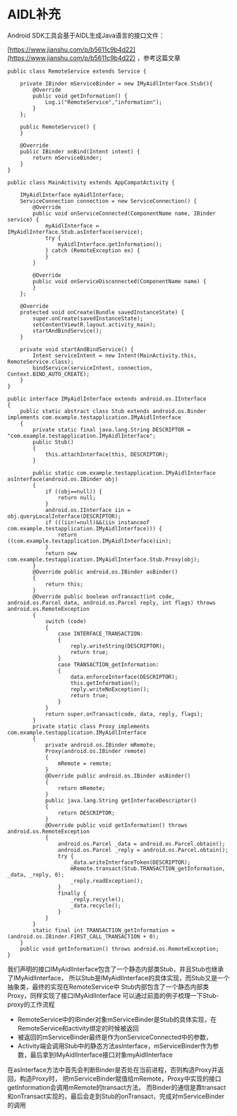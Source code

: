 # AIDL补充
Android SDK工具会基于AIDL生成Java语言的接口文件：

[https://www.jianshu.com/p/b5611c9b4d22](https://www.jianshu.com/p/b5611c9b4d22)  ，参考这篇文章

```Plain Text
public class RemoteService extends Service {

    private IBinder mServiceBinder = new IMyAidlInterface.Stub(){
        @Override
        public void getInformation() {
            Log.i("RemoteService","information");
        }
    };

    public RemoteService() {
    }

    @Override
    public IBinder onBind(Intent intent) {
        return mServiceBinder;
    }
}
```
```Plain Text
public class MainActivity extends AppCompatActivity {

    IMyAidlInterface myAidlInterface;
    ServiceConnection connection = new ServiceConnection() {
        @Override
        public void onServiceConnected(ComponentName name, IBinder service) {
            myAidlInterface = IMyAidlInterface.Stub.asInterface(service);
            try {
                myAidlInterface.getInformation();
            } catch (RemoteException ex) {
            }
        }

        @Override
        public void onServiceDisconnected(ComponentName name) {
        }
    };

    @Override
    protected void onCreate(Bundle savedInstanceState) {
        super.onCreate(savedInstanceState);
        setContentView(R.layout.activity_main);
        startAndBindService();
    }

    private void startAndBindService() {
        Intent serviceIntent = new Intent(MainActivity.this, RemoteService.class);
        bindService(serviceIntent, connection, Context.BIND_AUTO_CREATE);
    }
}
```


```Plain Text
public interface IMyAidlInterface extends android.os.IInterface
{
    public static abstract class Stub extends android.os.Binder implements com.example.testapplication.IMyAidlInterface
    {
        private static final java.lang.String DESCRIPTOR = "com.example.testapplication.IMyAidlInterface";
        public Stub()
        {
            this.attachInterface(this, DESCRIPTOR);
        }
        
        public static com.example.testapplication.IMyAidlInterface asInterface(android.os.IBinder obj)
        {
            if ((obj==null)) {
                return null;
            }
            android.os.IInterface iin = obj.queryLocalInterface(DESCRIPTOR);
            if (((iin!=null)&&(iin instanceof com.example.testapplication.IMyAidlInterface))) {
                return ((com.example.testapplication.IMyAidlInterface)iin);
            }
            return new com.example.testapplication.IMyAidlInterface.Stub.Proxy(obj);
        }
        @Override public android.os.IBinder asBinder()
        {
            return this;
        }
        @Override public boolean onTransact(int code, android.os.Parcel data, android.os.Parcel reply, int flags) throws android.os.RemoteException
        {
            switch (code)
            {
                case INTERFACE_TRANSACTION:
                {
                    reply.writeString(DESCRIPTOR);
                    return true;
                }
                case TRANSACTION_getInformation:
                {
                    data.enforceInterface(DESCRIPTOR);
                    this.getInformation();
                    reply.writeNoException();
                    return true;
                }
            }
            return super.onTransact(code, data, reply, flags);
        }
        private static class Proxy implements com.example.testapplication.IMyAidlInterface
        {
            private android.os.IBinder mRemote;
            Proxy(android.os.IBinder remote)
            {
                mRemote = remote;
            }
            @Override public android.os.IBinder asBinder()
            {
                return mRemote;
            }
            public java.lang.String getInterfaceDescriptor()
            {
                return DESCRIPTOR;
            }
            @Override public void getInformation() throws android.os.RemoteException
            {
                android.os.Parcel _data = android.os.Parcel.obtain();
                android.os.Parcel _reply = android.os.Parcel.obtain();
                try {
                    _data.writeInterfaceToken(DESCRIPTOR);
                    mRemote.transact(Stub.TRANSACTION_getInformation, _data, _reply, 0);
                    _reply.readException();
                }
                finally {
                    _reply.recycle();
                    _data.recycle();
                }
            }
        }
        static final int TRANSACTION_getInformation = (android.os.IBinder.FIRST_CALL_TRANSACTION + 0);
    }
    public void getInformation() throws android.os.RemoteException;
}
```




我们声明的接口IMyAidlInterface包含了一个静态内部类Stub，并且Stub也继承了IMyAidlInterface，
所以Stub是IMyAidlInterface的具体实现，而Stub又是一个抽象类，最终的实现在RemoteService中
Stub内部包含了一个静态内部类Proxy，同样实现了接口IMyAidlInterface
可以通过前面的例子梳理一下Stub-proxy的工作流程

* RemoteService中的IBinder对象mServiceBinder是Stub的具体实现，在RemoteService和activity绑定的时候被返回
* 被返回的mServiceBinder最终是作为onServiceConnected中的参数，
* Activity端会调用Stub中的静态方法asInterface，mServiceBinder作为参数，最后拿到IMyAidlInterface接口对象myAidlInterface

在asInterface方法中首先会判断Binder是否处在当前进程，否则构造Proxy并返回，构造Proxy时，
把mServiceBinder赋值给mRemote，Proxy中实现的接口getInformation会调用mRemote的transact方法，
而Binder的通信是靠transact和onTransact实现的，最后会走到Stub的onTransact，完成对mServiceBinder的调用

